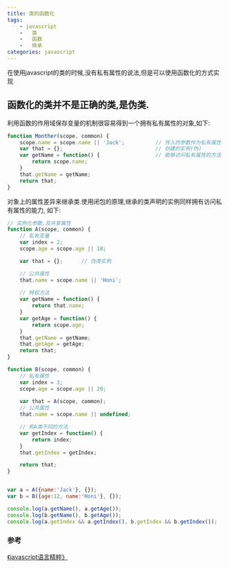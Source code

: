```yaml
---
title: 类的函数化
tags: 
    - javascript
    -   类
    -   函数
    -   继承
categories: javascript
---
```


在使用javascript的类的时候,没有私有属性的说法,但是可以使用函数化的方式实现
<!-- more -->

## 函数化的类并不是正确的类,是伪类.

利用函数的作用域保存变量的机制很容易得到一个拥有私有属性的对象,如下:
```javascript
function Monther(scope, common) {
    scope.name = scope.name || 'Jack';          // 传入的参数作为私有属性
    var that = {};                              // 创建的实例(伪)
    var getName = function() {                  // 能够访问私有属性的方法
        return scope.name;
    }
    that.getName = getName;
    return that;
}
```

对象上的属性差异来继承类.使用闭包的原理,继承的类声明的实例同样拥有访问私有属性的能力, 如下:
```javascript
// 实例化参数,及共享属性
function A(scope, common) {
    // 私有变量
    var index = 2;
    scope.age = scope.age || 18;

    var that = {};      // 伪类实例

    // 公共属性
    that.name = scope.name || 'Honi';
    
    // 特权方法
    var getName = function() {
        return that.name;
    }
    var getAge = function() {
        return scope.age;
    }
    that.getName = getName;
    that.getAge = getAge;
    return that;
}

function B(scope, common) {
    // 私有属性
    var index = 3;
    scope.age = scope.age || 20;
    
    var that = A(scope, common);
    // 公共属性
    that.name = scope.name || undefined;

    // 和A类不同的方法
    var getIndex = function() {
        return index;
    }
    that.getIndex = getIndex;

    return that; 
}


var a = A({name:'Jack'}, {});
var b = B({age:12, name:'Honi'}, {});

console.log(a.getName(), a.getAge());
console.log(b.getName(), b.getAge());
console.log(a.getIndex && a.getIndex(), b.getIndex && b.getIndex());
```

### 参考

[《javascript语言精粹》](https://book.douban.com/subject/3590768/)